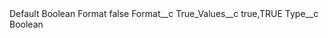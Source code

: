 <?xml version="1.0" encoding="UTF-8"?>
<CustomMetadata xmlns="http://soap.sforce.com/2006/04/metadata" xmlns:xsi="http://www.w3.org/2001/XMLSchema-instance" xmlns:xsd="http://www.w3.org/2001/XMLSchema">
    <label>Default Boolean Format</label>
    <protected>false</protected>
    <values>
        <field>Format__c</field>
        <value xsi:nil="true"/>
    </values>
    <values>
        <field>True_Values__c</field>
        <value xsi:type="xsd:string">true,TRUE</value>
    </values>
    <values>
        <field>Type__c</field>
        <value xsi:type="xsd:string">Boolean</value>
    </values>
</CustomMetadata>
